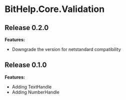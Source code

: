 # BitHelp.Core.Validation

## Release 0.2.0

**Features:**

- Downgrade the version for netstandard compatibility

## Release 0.1.0

**Features:**

- Adding TextHandle
- Adding NumberHandle